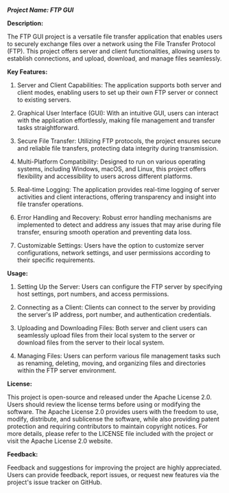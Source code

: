 ***Project Name: FTP GUI***

**Description:**

The FTP GUI project is a versatile file transfer application that enables users to securely exchange files over a network using the File Transfer Protocol (FTP). This project offers server and client functionalities, allowing users to establish connections, and upload, download, and manage files seamlessly.

**Key Features:**

1) Server and Client Capabilities: The application supports both server and client modes, enabling users to set up their own FTP server or connect to existing servers.

2) Graphical User Interface (GUI): With an intuitive GUI, users can interact with the application effortlessly, making file management and transfer tasks straightforward.

3) Secure File Transfer: Utilizing FTP protocols, the project ensures secure and reliable file transfers, protecting data integrity during transmission.

4) Multi-Platform Compatibility: Designed to run on various operating systems, including Windows, macOS, and Linux, this project offers flexibility and accessibility to users across different platforms.

5) Real-time Logging: The application provides real-time logging of server activities and client interactions, offering transparency and insight into file transfer operations.

6) Error Handling and Recovery: Robust error handling mechanisms are implemented to detect and address any issues that may arise during file transfer, ensuring smooth operation and preventing data loss.

7) Customizable Settings: Users have the option to customize server configurations, network settings, and user permissions according to their specific requirements.

**Usage:**

1) Setting Up the Server: Users can configure the FTP server by specifying host settings, port numbers, and access permissions.

2) Connecting as a Client: Clients can connect to the server by providing the server's IP address, port number, and authentication credentials.

3) Uploading and Downloading Files: Both server and client users can seamlessly upload files from their local system to the server or download files from the server to their local system.

4) Managing Files: Users can perform various file management tasks such as renaming, deleting, moving, and organizing files and directories within the FTP server environment.

**License:**

This project is open-source and released under the Apache License 2.0. Users should review the license terms before using or modifying the software. The Apache License 2.0 provides users with the freedom to use, modify, distribute, and sublicense the software, while also providing patent protection and requiring contributors to maintain copyright notices. For more details, please refer to the LICENSE file included with the project or visit the Apache License 2.0 website.

**Feedback:**

Feedback and suggestions for improving the project are highly appreciated. Users can provide feedback, report issues, or request new features via the project's issue tracker on GitHub.

